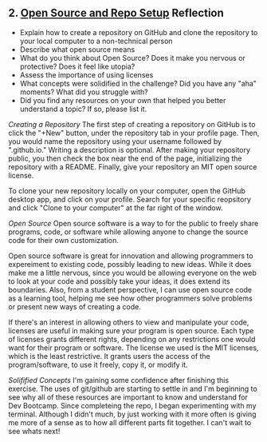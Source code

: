 ## 2. [Open Source and Repo Setup](2_set_up_repo/readme.md) Reflection

* Explain how to create a repository on GitHub and clone the repository to your local computer to a non-technical person
* Describe what open source means
* What do you think about Open Source? Does it make you nervous or protective? Does it feel like utopia?
* Assess the importance of using licenses
* What concepts were solidified in the challenge? Did you have any "aha" moments? What did you struggle with?
* Did you find any resources on your own that helped you better understand a topic? If so, please list it.

<!-- Add your reflection here. Remove the comment markers -->

*Creating a Repository*
The first step of creating a repository on GitHub is to click the "+New" button, under the repository tab in your profile page. Then, you would name the repository using your username followed by ".github.io." Writing a description is optional. After making your repository public, you then check the box near the end of the page, initializing the repository with a README. Finally, give your repository an MIT open source license. 

To clone your new repository locally on your computer, open the GitHub desktop app, and click on your profile. Search for your specific reopsitory and click "Clone to your computer" at the far right of the window. 

*Open Source*
Open source software is a way to for the public to freely share programs, code, or software while allowing anyone to change the source code for their own customization. 

Open source software is great for innovation and allowing programmers to expereiment to existing code, possibly leading to new ideas. While it does make me a little nervous, since you would be allowing everyone on the web to look at your code and possibly take your ideas, it does extend its boundaries. Also, from a student perspective, I can use open source code as a learning tool, helping me see how other programmers solve problems or present new ways of creating a code. 

If there's an interest in allowing others to view and manipulate your code, licenses are useful in making sure your program is open source. Each type of licenses grants different rights, depending on any restrictions one would want for their program or software. The license we used is the MIT licenses, which is the least restrictive. It grants users the access of the program/software, to use it freely, copy it, or modify it. 

*Solifified Concepts*
I'm gaining some confidence after finishing this exercise. The uses of git/github are starting to settle in and I'm beginning to see why all of these resources are important to know and understand for Dev Bootcamp. Since completeing the repo, I began experimenting with my terminal. Although I didn't much, by just working with it more often is giving me more of a sense as to how all different parts fit together. I can't wait to see whats next!



